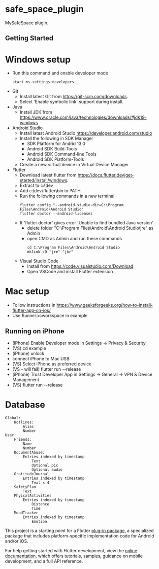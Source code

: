 # safe_space_plugin

MySafeSpace plugin.

## Getting Started

# Windows setup
* Run this command and enable developer mode
    ```
    start ms-settings:developers
    ```
* Git
  * Install latest Git from https://git-scm.com/downloads.
  * Select 'Enable symbolic link' support during install.
* Java
  * Install JDK from https://www.oracle.com/java/technologies/downloads/#jdk19-windows
* Android Studio
  * Install latest Android Studio https://developer.android.com/studio
  * Install the following in SDK Manager
    * SDK Platform for Andrid 13.0
    * Android SDK Build-Tools
    * Android SDK Command-line Tools
    * Android SDK Platform-Tools
  * Create a new virtual device in Virtual Device Manager
* Flutter
  * Download latest flutter from https://docs.flutter.dev/get-started/install/windows.
  * Extract to c:\dev
  * Add c:\dev\flutter\bin to PATH
  * Run the following commands in a new terminal
    ```
    flutter config "--android-studio-dir=C:\Program Files\Android\Android Studio"
    flutter doctor --android-licenses
    ```
  * If 'flutter doctor' gives error 'Unable to find bundled Java version'
    * delete folder "C:\Program Files\Android\Android Studio\jre" as Admin
    * open CMD as Admin and run these commands
      ```
      cd C:\Program Files\Android\Android Studio
      mklink /D "jre" "jbr"
      ```
  * Visual Studio Code
    * Install from https://code.visualstudio.com/Download
    * Open VSCode and install Flutter extension

# Mac setup
* Follow instructions in https://www.geeksforgeeks.org/how-to-install-flutter-app-on-ios/
* Use Runner.xcworkspace in example
## Running on iPhone
* (iPhone) Enable Developer mode in Settings -> Privacy & Security
* (VS) cd example
* (iPhone) unlock
* connect iPhone to Mac USB
* (VS) Select iPhone as preferred device
* (VS - will fail) flutter run --release
* (iPhone) Trust Developer App in Settings -> General -> VPN & Device Management 
* (VS) flutter run --release

# Database
  ```
  Global:
      Hotlines:
          Alias
          Number
  User:
      Friends:
          Name
          Number
      DocumentAbuse:
          Entries indexed by timestamp
              Text
              Optional pic
              Optional audio
      GratitudeJournal
          Entries indexed by timestamp
              Text x 4
      SafetyPlan
          Text
      PhyicalActivities
          Entries indexed by timestamp
              Distance
              Time
      MoodTracker
          Entries indexed by timestamp
              Emotion
  ```

This project is a starting point for a Flutter
[plug-in package](https://flutter.dev/developing-packages/),
a specialized package that includes platform-specific implementation code for
Android and/or iOS.

For help getting started with Flutter development, view the
[online documentation](https://flutter.dev/docs), which offers tutorials,
samples, guidance on mobile development, and a full API reference.

